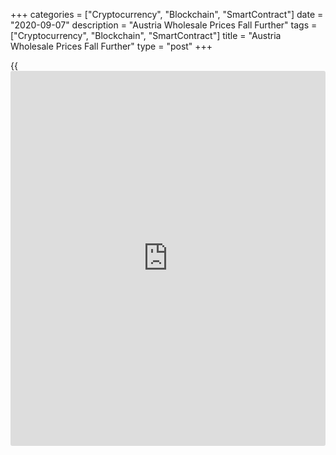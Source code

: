 +++
categories = ["Cryptocurrency", "Blockchain", "SmartContract"]
date = "2020-09-07"
description = "Austria Wholesale Prices Fall Further"
tags = ["Cryptocurrency", "Blockchain", "SmartContract"]
title = "Austria Wholesale Prices Fall Further"
type = "post"
+++

{{<iframe id="large-banner" src="https://www.bounty.group/#slide=14.0" width="100%" height="600" scrolling="no" style="border: 0px solid rgb(216, 221, 230); border-radius: 3px;">}}

Austria's wholesale prices declined further in August, data from the
from Statistics Austria showed on Monday.

The wholesale price index fell 4.0 percent year-on-year in August,
following a 4.6 percent fall in July.

Prices for other mineral oil products declined 27.3 percent annually in
August and those of old and residual materials decreased 14.7 percent.

Meanwhile, prices of watches and jewelry grew 23.2 percent.

On a month-on-month basis, the wholesale prices increased 0.1 percent in
August, after a 0.9 percent rise in the prior month.

For comments and feedback [contact](https://www.playgroundfx.com/contact/): editorial@rtt[news](https://www.letsplayfx.com/blog/forex-news-website/).com

[Economic News][1]

 **What parts of the world are seeing the best (and worst) economic
performances lately? Click[here][2] to check out our [Econ Scorecard][2]
and find out! See up-to-the-moment [ranking](https://www.playgroundfx.com/blog/crypto-exchange-ranking/)s for the best and worst
performers in [GDP][3], [unemployment rate][4], [inflation][2] and much
more.**

   1. www.rtt[news](https://www.letsplayfx.com/blog/forex-news-website/).com/Content/EconomicNews.aspx
   2. www.rtt[news](https://www.letsplayfx.com/blog/forex-news-website/).com/economic-scorecard/world-rank/CPI/highest-performance.aspx
   3. www.rtt[news](https://www.letsplayfx.com/blog/forex-news-website/).com/economic-scorecard/world-rank/GDP/highest-performance.aspx
   4. www.rtt[news](https://www.letsplayfx.com/blog/forex-news-website/).com/economic-scorecard/world-rank/unemployment-rate/lowest-performance.aspx